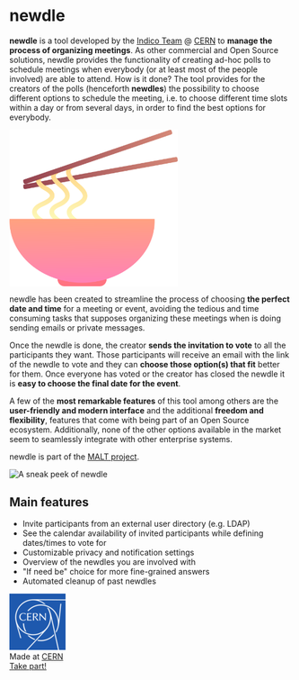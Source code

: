 # newdle

**newdle** is a tool developed by the [Indico Team](https://getindico.io/about/) @ [CERN](https://home.cern/) to **manage the process of organizing meetings**. As other commercial and Open Source solutions, newdle provides the functionality of creating ad-hoc polls to schedule meetings when everybody (or at least most of the people involved) are able to attend. How is it done? The tool provides for the creators of the polls (henceforth **newdles**) the possibility to choose different options to schedule the meeting, i.e. to choose different time slots within a day or from several days, in order to find the best options for everybody.

<img src="images/logo_color.svg" alt="newdle logo" width="300" align="center" />

newdle has been created to streamline the process of choosing **the perfect date and time** for a meeting or event, avoiding the tedious and time consuming tasks that supposes organizing these meetings when is doing sending emails or private messages.

Once the newdle is done, the creator **sends the invitation to vote** to all the participants they want. Those participants will receive an email with the link of the newdle to vote and they can **choose those option(s) that fit** better for them. Once everyone has voted or the creator has closed the newdle it is **easy to choose the final date for the event**.

A few of the **most remarkable features** of this tool among others are the **user-friendly and modern interface** and the additional **freedom and flexibility**, features that come with being part of an Open Source ecosystem. Additionally, none of the other options available in the market seem to seamlessly integrate with other enterprise systems.

newdle is part of the [MALT project](https://malt.web.cern.ch/malt/).

![A sneak peek of newdle](images/sneakpeek.gif)


## Main features

- Invite participants from an external user directory (e.g. LDAP)
- See the calendar availability of invited participants while defining dates/times to vote for
- Customizable privacy and notification settings
- Overview of the newdles you are involved with
- "If need be" choice for more fine-grained answers
- Automated cleanup of past newdles

[![CERN](images/logo_cern.png)](https://home.cern)
<br>Made at [CERN](https://home.cern)
<br>[Take part!](https://careers.cern/)
